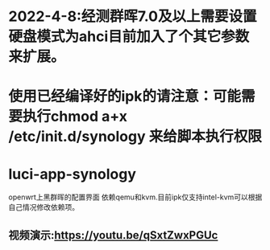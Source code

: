 # 2022-4-8:经测群晖7.0及以上需要设置硬盘模式为ahci目前加入了个其它参数来扩展。
# 使用已经编译好的ipk的请注意：可能需要执行chmod a+x /etc/init.d/synology 来给脚本执行权限
# luci-app-synology
openwrt上黑群晖的配置界面
依赖qemu和kvm.目前ipk仅支持intel-kvm可以根据自己情况修改依赖项。
## 视频演示:<https://youtu.be/qSxtZwxPGUc>
